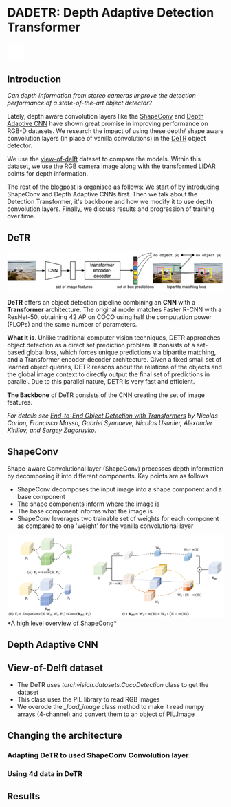 # DADETR: Depth Adaptive Detection Transformer
[<img src="images/github-mark-white.svg" width="40">](https://github.com/DepthAwareObjectDetection/detr)
## Introduction
*Can depth information from stereo cameras improve the detection performance of a state-of-the-art object detector?*

Lately, depth aware convolution layers like the [ShapeConv](https://github.com/DepthAwareObjectDetection/ShapeConv) and [Depth Adaptive CNN](https://github.com/DepthAwareObjectDetection/Depth-Adapted-CNN) have shown great promise in improving performance on RGB-D datasets. 
We research the impact of using these depth/ shape aware convolution layers (in place of vanilla convolutions) in the [DeTR](https://github.com/DepthAwareObjectDetection/detr) object detector. 

We use the [view-of-delft](https://github.com/tudelft-iv/view-of-delft-dataset) dataset to compare the models. Within this dataset, we use the RGB camera image along with the transformed LiDAR points for depth information. 

The rest of the blogpost is organised as follows: We start of by introducing ShapeConv and Depth Adaptive CNNs first. 
Then we talk about the Detection Transformer, it's backbone and how we modify it to use depth convolution layers. 
Finally, we discuss results and progression of training over time.

## DeTR
<img src="images/DETR.png" width="">

**DeTR** offers an object detection pipeline combining an **CNN** with a **Transformer** architecture.
The original model matches Faster R-CNN with a ResNet-50, obtaining 42 AP on COCO using half the computation power (FLOPs) and the same number of parameters.

**What it is**. Unlike traditional computer vision techniques, DETR approaches object detection as a direct set prediction problem. 
It consists of a set-based global loss, which forces unique predictions via bipartite matching, and a Transformer encoder-decoder architecture. 
Given a fixed small set of learned object queries, DETR reasons about the relations of the objects and the global image 
context to directly output the final set of predictions in parallel. Due to this parallel nature, DETR is very fast and efficient.

**The Backbone** of DeTR consists of the CNN creating the set of image features.

*For details see [End-to-End Object Detection with Transformers](https://ai.facebook.com/research/publications/end-to-end-object-detection-with-transformers) by Nicolas Carion, Francisco Massa, Gabriel Synnaeve, Nicolas Usunier, Alexander Kirillov, and Sergey Zagoruyko.*

## ShapeConv
Shape-aware Convolutional layer (ShapeConv) processes depth information by decomposing it into different components.
Key points are as follows
- ShapeConv decomposes the input image into a shape component and a base component
- The shape components inform where the image is
- The base component informs what the image is
- ShapeConv leverages two trainable set of weights for each component as compared to one 'weight' for the vanilla convolutional layer
<img src="images/shape_conv.png" width="">
*A high level overview of ShapeCong*

## Depth Adaptive CNN


## View-of-Delft dataset
- The DeTR uses *torchvision.datasets.CocoDetection* class to get the dataset
- This class uses the PIL library to read RGB images
- We overode the *_load_image* class method to make it read numpy arrays (4-channel) and convert them to an object of PIL.Image

## Changing the architecture
### Adapting DeTR to used ShapeConv Convolution layer


### Using 4d data in DeTR


## Results

